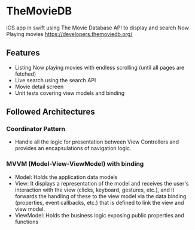 # TheMovieDB
iOS app in swift using The Movie Database API to display and search Now Playing movies
https://developers.themoviedb.org/

## Features
- Listing Now playing movies with endless scrolling (until all pages are fetched)
- Live search using the search API
- Movie detail screen
- Unit tests covering view models and binding

## Followed Architectures

### Coordinator Pattern
- Handle all the logic for presentation between View Controllers and provides an encapsulations of navigation logic.

### MVVM (Model-View-ViewModel) with binding
- Model: Holds the application data models
- View: It displays a representation of the model and receives the user's interaction with the view (clicks, keyboard, gestures, etc.), and it forwards the handling of these to the view model via the data binding (properties, event callbacks, etc.) that is defined to link the view and view model.
- ViewModel: Holds the business logic exposing public properties and functions


